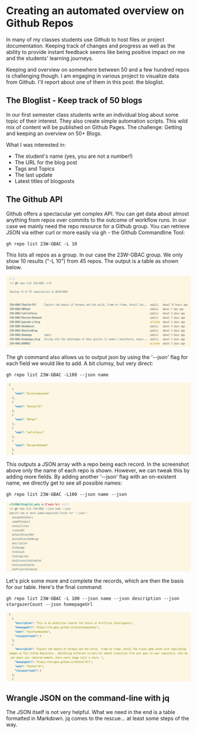 # Creating an automated overview on Github Repos

In many of my classes students use Github to host files or project documentation. Keeping track of changes and progress as well as the ability to provide instant feedback seems like being positive impact on me and the students' learning journeys.

Keeping and overview on somewhere between 50 and a few hundred repos is challenging though. I am engaging in various project to visualize data from Github. I'll report about one of them in this post: the bloglist.

## The Bloglist - Keep track of 50 blogs

In our first semester class students write an individual blog about some topic of their interest. They also create simple automation scripts. This wild mix of content will be published on Github Pages. The challenge: Getting and keeping an overview on 50+ Blogs.

What I was interested in:
- The student's name (yes, you are not a number!)
- The URL for the blog post
- Tags and Topics
- The last update
- Latest titles of blogposts

## The Github API

Github offers a spectacular yet complex API. You can get data about almost anything from repos over commits to the outcome of workflow runs. In our case we mainly need the repo resource for a Github group. You can retrieve JSON via either curl or more easily via gh - the Github Commandline Tool:

```{bash}
gh repo list 23W-GBAC -L 10
```
This lists all repos as a group. In our case the 23W-GBAC group. We only show 10 results ("-L 10") from 45 repos. The output is a table as shown below.

![](gh_tabular.png)

The gh command also allows us to output json by using the '--json' flag for each field we would like to add. A bit clumsy, but very direct:

```{bash}
gh repo list 23W-GBAC -L100 --json name
```
![](gh_json_few.png)

This outputs a JSON array with a repo being each record. In the screenshot above only the name of each repo is shown. However, we can tweak this by adding more fields. By adding another '--json' flag with an on-existent name, we directly get to see all possible names:

```{bash}
gh repo list 23W-GBAC -L100 --json name --json
```

![](gh_json_fields.png)

Let's pick some more and complete the records, which are then the basis for our table. Here's the final command:

```{bash}
gh repo list 23W-GBAC -L 100 --json name --json description --json stargazerCount --json homepageUrl
```
![](gh_json_fields_all.png)

## Wrangle JSON on the command-line with jq

The JSON itself is not very helpful. What we need in the end is a table formatted in Markdown. jq comes to the rescue... at least some steps of the way.


